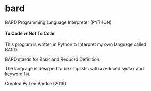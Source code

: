 # bard
BARD Programming Language Interpreter (PYTHON)

#### To Code or Not To Code ####

This program is written in Python to Interpret my own language called BARD.

BARD stands for Basic and Reduced Definition.

The language is designed to be simplistic with a reduced syntax and keyword 
list.

Created By Lee Bardoe (2019)
